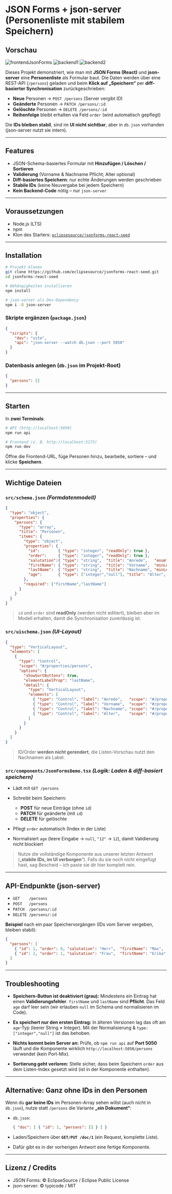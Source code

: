 # JSON Forms + json-server (Personenliste mit stabilem Speichern)

## Vorschau
![frontendJsonForms](/jsonForms/Bilder/frontendJsonForms.png)
![backend1](/jsonForms/Bilder/backend1.png)
![backend2](/jsonForms/Bilder/backend2.png)

Dieses Projekt demonstriert, wie man mit **JSON Forms (React)** und **json-server** eine **Personenliste** als Formular baut.
Die Daten werden über eine REST-API (`/persons`) geladen und beim **Klick auf „Speichern“** per **diff-basierter Synchronisation** zurückgeschrieben:

* **Neue** Personen → `POST /persons` (Server vergibt ID)
* **Geänderte** Personen → `PATCH /persons/:id`
* **Gelöschte** Personen → `DELETE /persons/:id`
* **Reihenfolge** bleibt erhalten via Feld `order` (wird automatisch gepflegt)

Die **IDs bleiben stabil**, sind im **UI nicht sichtbar**, aber in `db.json` vorhanden (json-server nutzt sie intern).

---

## Features

* JSON-Schema-basiertes Formular mit **Hinzufügen / Löschen / Sortieren**
* **Validierung** (Vorname & Nachname Pflicht; Alter optional)
* **Diff-basiertes Speichern**: nur echte Änderungen werden geschrieben
* **Stabile IDs** (keine Neuvergabe bei jedem Speichern)
* **Kein Backend-Code** nötig – nur `json-server`

---

## Voraussetzungen

* Node.js (LTS)
* npm
* Klon des Starters: [`eclipsesource/jsonforms-react-seed`](https://github.com/eclipsesource/jsonforms-react-seed)

---

## Installation

```bash
# Projekt klonen
git clone https://github.com/eclipsesource/jsonforms-react-seed.git
cd jsonforms-react-seed

# Abhängigkeiten installieren
npm install

# json-server als Dev-Dependency
npm i -D json-server
```

### Skripte ergänzen (`package.json`)

```json
{
  "scripts": {
    "dev": "vite",
    "api": "json-server --watch db.json --port 5050"
  }
}
```

### Datenbasis anlegen (`db.json` im Projekt-Root)

```json
{
  "persons": []
}
```

---

## Starten

In **zwei Terminals**:

```bash
# API (http://localhost:5050)
npm run api
```

```bash
# Frontend (z. B. http://localhost:5173)
npm run dev
```

Öffne die Frontend-URL, füge Personen hinzu, bearbeite, sortiere – und klicke **Speichern**.

---

## Wichtige Dateien

### `src/schema.json`  *(Formdatenmodell)*

```json
{
  "type": "object",
  "properties": {
    "persons": {
      "type": "array",
      "title": "Personen",
      "items": {
        "type": "object",
        "properties": {
          "id":        { "type": "integer", "readOnly": true },
          "order":     { "type": "integer", "readOnly": true },
          "salutation":{ "type": "string",  "title": "Anrede",   "enum": ["Herr","Frau","Divers"] },
          "firstName": { "type": "string",  "title": "Vorname",  "minLength": 1 },
          "lastName":  { "type": "string",  "title": "Nachname", "minLength": 1 },
          "age":       { "type": ["integer","null"], "title": "Alter", "minimum": 0, "default": null }
        },
        "required": ["firstName","lastName"]
      }
    }
  }
}
```

> `id` und `order` sind **readOnly** (werden nicht editiert), bleiben aber im Modell erhalten, damit die Synchronisation zuverlässig ist.

### `src/uischema.json`  *(UI-Layout)*

```json
{
  "type": "VerticalLayout",
  "elements": [
    {
      "type": "Control",
      "scope": "#/properties/persons",
      "options": {
        "showSortButtons": true,
        "elementLabelProp": "lastName",
        "detail": {
          "type": "VerticalLayout",
          "elements": [
            { "type": "Control", "label": "Anrede",   "scope": "#/properties/salutation" },
            { "type": "Control", "label": "Vorname",  "scope": "#/properties/firstName" },
            { "type": "Control", "label": "Nachname", "scope": "#/properties/lastName" },
            { "type": "Control", "label": "Alter",    "scope": "#/properties/age" }
          ]
        }
      }
    }
  ]
}
```

> ID/Order **werden nicht gerendert**, die Listen-Vorschau nutzt den Nachnamen als Label.

### `src/components/JsonFormsDemo.tsx`  *(Logik: Laden & diff-basiert speichern)*

* Lädt mit `GET /persons`
* Schreibt beim Speichern:

  * **POST** für neue Einträge (ohne `id`)
  * **PATCH** für geänderte (mit `id`)
  * **DELETE** für gelöschte
* Pflegt `order` automatisch (Index in der Liste)
* Normalisiert `age` (leere Eingabe → `null`, `"12"` → `12`), damit Validierung nicht blockiert

> Nutze die vollständige Komponente aus unserer letzten Antwort („**stabile IDs, im UI verborgen**“).
> Falls du sie noch nicht eingefügt hast, sag Bescheid – ich paste sie dir hier komplett rein.

---

## API-Endpunkte (json-server)

* `GET    /persons`
* `POST   /persons`
* `PATCH  /persons/:id`
* `DELETE /persons/:id`

**Beispiel** nach ein paar Speichervorgängen (IDs vom Server vergeben, bleiben stabil):

```json
{
  "persons": [
    { "id": 1, "order": 0, "salutation": "Herr",  "firstName": "Max",   "lastName": "Mustermann", "age": 30 },
    { "id": 2, "order": 1, "salutation": "Frau",  "firstName": "Erika", "lastName": "Muster",      "age": null }
  ]
}
```

---

## Troubleshooting

* **Speichern-Button ist deaktiviert (grau):**
  Mindestens ein Eintrag hat einen **Validierungsfehler**. `firstName` und `lastName` sind **Pflicht**.
  Das Feld `age` darf leer sein (wir erlauben `null` im Schema und normalisieren im Code).

* **Es speichert nur den ersten Eintrag:**
  In älteren Versionen lag das oft am `age`-Typ (leerer String ≠ Integer). Mit der Normalisierung & `type: ["integer","null"]` ist das behoben.

* **Nichts kommt beim Server an:**
  Prüfe, ob `npm run api` auf **Port 5050** läuft und die Komponente wirklich `http://localhost:5050/persons` verwendet (kein Port-Mix).

* **Sortierung geht verloren:**
  Stelle sicher, dass beim Speichern `order` aus dem Listen-Index gesetzt wird (ist in der Komponente enthalten).

---

## Alternative: Ganz ohne IDs in den Personen

Wenn du **gar keine IDs** im Personen-Array sehen willst (auch nicht in `db.json`), nutze statt `/persons` die Variante **„ein Dokument“**:

* `db.json`:

  ```json
  { "doc": [ { "id": 1, "persons": [] } ] }
  ```
* Laden/Speichern über **`GET/PUT /doc/1`** (ein Request, komplette Liste).
* Dafür gibt es in der vorherigen Antwort eine fertige Komponente.

---

## Lizenz / Credits

* JSON Forms: © EclipseSource / Eclipse Public License
* json-server: © typicode / MIT
